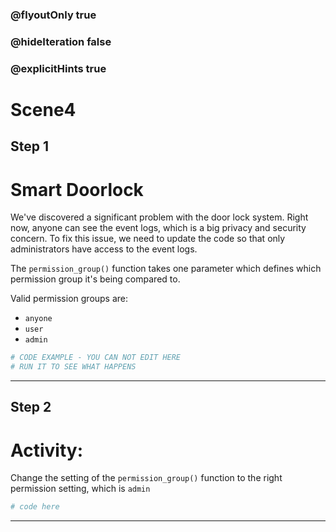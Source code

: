 ### @flyoutOnly true
### @hideIteration false
### @explicitHints true

# Scene4

## Step 1
# Smart Doorlock

We've discovered a significant problem with the door lock system. Right now, anyone can see the event logs, which is a big privacy and security concern. To fix this issue, we need to update the code so that only administrators have access to the event logs.

The `permission_group()` function takes one parameter which defines which permission group it's being compared to.

Valid permission groups are: 
- `anyone`
- `user`
- `admin`

```python
# CODE EXAMPLE - YOU CAN NOT EDIT HERE
# RUN IT TO SEE WHAT HAPPENS

```

---

## Step 2
# Activity:

Change the setting of the `permission_group()` function to the right permission setting, which is `admin`

```python
# code here

```

---

